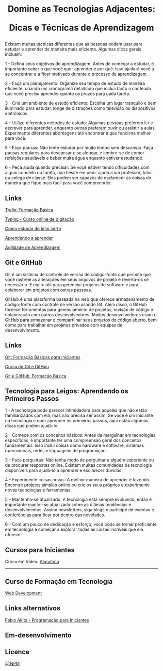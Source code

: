 <h1 align="center"> Domine as Tecnologias Adjacentes: <p>Dicas e Técnicas de Aprendizagem</p></h1>

Existem muitas técnicas diferentes que as pessoas podem usar para estudar e aprender de maneira mais eficiente. Algumas dicas gerais incluem:

1 - Defina seus objetivos de aprendizagem: Antes de começar a estudar, é importante saber o que você quer aprender e por quê. Isso ajudará você a se concentrar e a ficar motivado durante o processo de aprendizagem.

2 - Faça um planejamento: Organize seu tempo de estudo de maneira eficiente, criando um cronograma detalhado que inclua tanto o conteúdo que você precisa aprender quanto os prazos para cada tarefa.

3 - Crie um ambiente de estudo eficiente: Escolha um lugar tranquilo e bem iluminado para estudar, longe de distrações como televisão ou dispositivos eletrônicos.

4 - Utilize diferentes métodos de estudo: Algumas pessoas preferem ler e escrever para aprender, enquanto outras preferem ouvir ou assistir a aulas. Experimente diferentes abordagens até encontrar a que funciona melhor para você.

5 - Faça pausas: Não tente estudar por muito tempo sem descansar. Faça pausas regulares para descansar e se alongar, e lembre-se de comer refeições saudáveis e beber muita água enquanto estiver estudando.

6 - Peça ajuda quando precisar: Se você estiver tendo dificuldades com algum conceito ou tarefa, não hesite em pedir ajuda a um professor, tutor ou colega de classe. Eles podem ser capazes de esclarecer as coisas de maneira que fique mais fácil para você compreender.

<h2>Links</h2>

[Trello: Formação Básica](https://www.linkedin.com/learning/trello-formacao-basica/colaboracao-e-produtividade-com-trello?autoplay=true)

[Typing - Curso online de digitação](https://www.typing.com/br/student/lesson/36961/teclas-d-e-e-i)

[Como estudar do jeito certo](https://www.youtube.com/playlist?list=PL5TJqBvpXQv7Q2lT7L7BrTrh6tgZY872s)

[Aprendendo a aprender](https://pt.coursera.org/learn/aprender)

[Agilidade de Aprendizagem](https://www.linkedin.com/learning/agilidade-de-aprendizagem/entre-em-sua-maquina-do-tempo-de-aprendizagem?autoSkip=true&autoplay=true&resume=false)

</p>

## Git e GitHub

Git é um sistema de controle de versão de código-fonte que permite que você rastreie as alterações em seus arquivos de projeto e reverta-os se necessário. É muito útil para gerenciar projetos de software e para colaborar em projetos com outras pessoas.

GitHub é uma plataforma baseada na web que oferece armazenamento de código-fonte com controle de versão usando Git. Além disso, o GitHub fornece ferramentas para gerenciamento de projetos, revisão de código e colaboração com outros desenvolvedores. Muitos desenvolvedores usam o GitHub para armazenar e compartilhar seus projetos de código aberto, bem como para trabalhar em projetos privados com equipes de desenvolvimento.

<h2>Links</h2>

[Git: Formação Básicas para Iniciantes](https://hackr.io/tutorials/learn-git)

[Curso de Git e GitHub](https://www.cursoemvideo.com/curso/curso-de-git-e-github/)

[Git e GitHub: Formação Básica](https://www.linkedin.com/learning/git-e-github-formacao-basica/aprender-a-utilizar-git-e-github?autoplay=true)

## Tecnologia para Leigos: Aprendendo os Primeiros Passos

1 - A tecnologia pode parecer intimidadora para aqueles que não estão familiarizados com ela, mas não precisa ser assim. Se você é um iniciante na tecnologia e quer aprender os primeiros passos, aqui estão algumas dicas que podem ajudá-lo:

2 - Comece com os conceitos básicos: Antes de mergulhar em tecnologias específicas, é importante ter uma compreensão geral dos conceitos fundamentais. Isso inclui coisas como hardware e software, sistemas operacionais, redes e linguagens de programação.

3 - Faça perguntas: Não tenha medo de perguntar a alguém experiente ou de procurar respostas online. Existem muitas comunidades de tecnologia disponíveis para ajudá-lo a aprender e esclarecer dúvidas.

4 - Experimente coisas novas: A melhor maneira de aprender é fazendo. Encontre projetos simples online ou crie os seus próprios e experimente novas tecnologias e ferramentas.

5 - Mantenha-se atualizado: A tecnologia está sempre evoluindo, então é importante manter-se atualizado sobre as últimas tendências e desenvolvimentos. Assine newsletters, siga blogs e participe de eventos e conferências para ficar por dentro das novidades.

6 - Com um pouco de dedicação e esforço, você pode se tornar proficiente em tecnologia e começar a explorar todas as coisas incríveis que ela oferece.

<h2> Cursos para Iniciantes </h2>

Curso em Vídeo: [Algoritmo](https://www.cursoemvideo.com/curso/curso-de-algoritmo/)

---

<h2>Curso de Formação em Tecnologia</h2>

[Web Development](https://learn.microsoft.com/pt-br/users/jenlooper-2911/collections/jg2gax8pzd6o81)

<h2>Links alternativos</h2>

[Fabio Akita - Programação para Iniciantes](https://www.youtube.com/playlist?list=PLdsnXVqbHDUc7htGFobbZoNen3r_wm3ki)

<h2>Em-desenvolvimento</h2>

## Licence 

[![NPM](https://img.shields.io/npm/l/react)](https://github.com/AlexandreSantosAL91/portfolio/blob/main/LICENSE)
